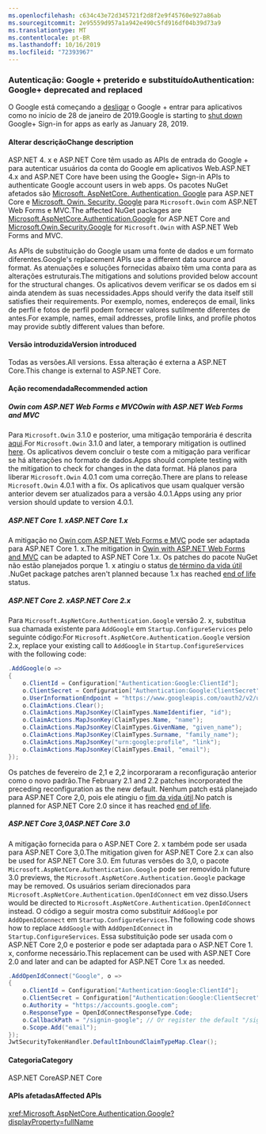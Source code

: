 ```yaml
---
ms.openlocfilehash: c634c43e72d345721f2d8f2e9f45760e927a86ab
ms.sourcegitcommit: 2e95559d957a1a942e490c5fd916df04b39d73a9
ms.translationtype: MT
ms.contentlocale: pt-BR
ms.lasthandoff: 10/16/2019
ms.locfileid: "72393967"
---
```

### <a name="authentication-google-deprecated-and-replaced"></a><span data-ttu-id="80049-101">Autenticação: Google + preterido e substituído</span><span class="sxs-lookup"><span data-stu-id="80049-101">Authentication: Google+ deprecated and replaced</span></span>

<span data-ttu-id="80049-102">O Google está começando a [desligar](https://developers.google.com/+/api-shutdown) o Google + entrar para aplicativos como no início de 28 de janeiro de 2019.</span><span class="sxs-lookup"><span data-stu-id="80049-102">Google is starting to [shut down](https://developers.google.com/+/api-shutdown) Google+ Sign-in for apps as early as January 28, 2019.</span></span>

#### <a name="change-description"></a><span data-ttu-id="80049-103">Alterar descrição</span><span class="sxs-lookup"><span data-stu-id="80049-103">Change description</span></span>

<span data-ttu-id="80049-104">ASP.NET 4. x e ASP.NET Core têm usado as APIs de entrada do Google + para autenticar usuários da conta do Google em aplicativos Web.</span><span class="sxs-lookup"><span data-stu-id="80049-104">ASP.NET 4.x and ASP.NET Core have been using the Google+ Sign-in APIs to authenticate Google account users in web apps.</span></span> <span data-ttu-id="80049-105">Os pacotes NuGet afetados são [Microsoft. AspNetCore. Authentication. Google](https://www.nuget.org/packages/Microsoft.AspNetCore.Authentication.Google/) para ASP.NET Core e [Microsoft. Owin. Security. Google](https://www.nuget.org/packages/Microsoft.Owin.Security.Google/) para `Microsoft.Owin` com ASP.NET Web Forms e MVC.</span><span class="sxs-lookup"><span data-stu-id="80049-105">The affected NuGet packages are [Microsoft.AspNetCore.Authentication.Google](https://www.nuget.org/packages/Microsoft.AspNetCore.Authentication.Google/) for ASP.NET Core and [Microsoft.Owin.Security.Google](https://www.nuget.org/packages/Microsoft.Owin.Security.Google/) for `Microsoft.Owin` with ASP.NET Web Forms and MVC.</span></span>

<span data-ttu-id="80049-106">As APIs de substituição do Google usam uma fonte de dados e um formato diferentes.</span><span class="sxs-lookup"><span data-stu-id="80049-106">Google's replacement APIs use a different data source and format.</span></span> <span data-ttu-id="80049-107">As atenuações e soluções fornecidas abaixo têm uma conta para as alterações estruturais.</span><span class="sxs-lookup"><span data-stu-id="80049-107">The mitigations and solutions provided below account for the structural changes.</span></span> <span data-ttu-id="80049-108">Os aplicativos devem verificar se os dados em si ainda atendem às suas necessidades.</span><span class="sxs-lookup"><span data-stu-id="80049-108">Apps should verify the data itself still satisfies their requirements.</span></span> <span data-ttu-id="80049-109">Por exemplo, nomes, endereços de email, links de perfil e fotos de perfil podem fornecer valores sutilmente diferentes de antes.</span><span class="sxs-lookup"><span data-stu-id="80049-109">For example, names, email addresses, profile links, and profile photos may provide subtly different values than before.</span></span>

#### <a name="version-introduced"></a><span data-ttu-id="80049-110">Versão introduzida</span><span class="sxs-lookup"><span data-stu-id="80049-110">Version introduced</span></span>

<span data-ttu-id="80049-111">Todas as versões.</span><span class="sxs-lookup"><span data-stu-id="80049-111">All versions.</span></span> <span data-ttu-id="80049-112">Essa alteração é externa a ASP.NET Core.</span><span class="sxs-lookup"><span data-stu-id="80049-112">This change is external to ASP.NET Core.</span></span>

#### <a name="recommended-action"></a><span data-ttu-id="80049-113">Ação recomendada</span><span class="sxs-lookup"><span data-stu-id="80049-113">Recommended action</span></span>

##### <a name="owin-with-aspnet-web-forms-and-mvc"></a><span data-ttu-id="80049-114">Owin com ASP.NET Web Forms e MVC</span><span class="sxs-lookup"><span data-stu-id="80049-114">Owin with ASP.NET Web Forms and MVC</span></span>

<span data-ttu-id="80049-115">Para `Microsoft.Owin` 3.1.0 e posterior, uma mitigação temporária é descrita [aqui](https://github.com/aspnet/AspNetKatana/issues/251#issuecomment-449587635).</span><span class="sxs-lookup"><span data-stu-id="80049-115">For `Microsoft.Owin` 3.1.0 and later, a temporary mitigation is outlined [here](https://github.com/aspnet/AspNetKatana/issues/251#issuecomment-449587635).</span></span> <span data-ttu-id="80049-116">Os aplicativos devem concluir o teste com a mitigação para verificar se há alterações no formato de dados.</span><span class="sxs-lookup"><span data-stu-id="80049-116">Apps should complete testing with the mitigation to check for changes in the data format.</span></span> <span data-ttu-id="80049-117">Há planos para liberar `Microsoft.Owin` 4.0.1 com uma correção.</span><span class="sxs-lookup"><span data-stu-id="80049-117">There are plans to release `Microsoft.Owin` 4.0.1 with a fix.</span></span> <span data-ttu-id="80049-118">Os aplicativos que usam qualquer versão anterior devem ser atualizados para a versão 4.0.1.</span><span class="sxs-lookup"><span data-stu-id="80049-118">Apps using any prior version should update to version 4.0.1.</span></span>

##### <a name="aspnet-core-1x"></a><span data-ttu-id="80049-119">ASP.NET Core 1. x</span><span class="sxs-lookup"><span data-stu-id="80049-119">ASP.NET Core 1.x</span></span>

<span data-ttu-id="80049-120">A mitigação no [Owin com ASP.NET Web Forms e MVC](#owin-with-aspnet-web-forms-and-mvc) pode ser adaptada para ASP.NET Core 1. x.</span><span class="sxs-lookup"><span data-stu-id="80049-120">The mitigation in [Owin with ASP.NET Web Forms and MVC](#owin-with-aspnet-web-forms-and-mvc) can be adapted to ASP.NET Core 1.x.</span></span> <span data-ttu-id="80049-121">Os patches do pacote NuGet não estão planejados porque 1. x atingiu o status [de término da vida útil](https://dotnet.microsoft.com/platform/support-policy) .</span><span class="sxs-lookup"><span data-stu-id="80049-121">NuGet package patches aren't planned because 1.x has reached [end of life](https://dotnet.microsoft.com/platform/support-policy) status.</span></span>

##### <a name="aspnet-core-2x"></a><span data-ttu-id="80049-122">ASP.NET Core 2. x</span><span class="sxs-lookup"><span data-stu-id="80049-122">ASP.NET Core 2.x</span></span>

<span data-ttu-id="80049-123">Para `Microsoft.AspNetCore.Authentication.Google` versão 2. x, substitua sua chamada existente para `AddGoogle` em `Startup.ConfigureServices` pelo seguinte código:</span><span class="sxs-lookup"><span data-stu-id="80049-123">For `Microsoft.AspNetCore.Authentication.Google` version 2.x, replace your existing call to `AddGoogle` in `Startup.ConfigureServices` with the following code:</span></span>

```csharp
.AddGoogle(o =>
{
    o.ClientId = Configuration["Authentication:Google:ClientId"];
    o.ClientSecret = Configuration["Authentication:Google:ClientSecret"];
    o.UserInformationEndpoint = "https://www.googleapis.com/oauth2/v2/userinfo";
    o.ClaimActions.Clear();
    o.ClaimActions.MapJsonKey(ClaimTypes.NameIdentifier, "id");
    o.ClaimActions.MapJsonKey(ClaimTypes.Name, "name");
    o.ClaimActions.MapJsonKey(ClaimTypes.GivenName, "given_name");
    o.ClaimActions.MapJsonKey(ClaimTypes.Surname, "family_name");
    o.ClaimActions.MapJsonKey("urn:google:profile", "link");
    o.ClaimActions.MapJsonKey(ClaimTypes.Email, "email");
});
```

<span data-ttu-id="80049-124">Os patches de fevereiro de 2,1 e 2,2 incorporaram a reconfiguração anterior como o novo padrão.</span><span class="sxs-lookup"><span data-stu-id="80049-124">The February 2.1 and 2.2 patches incorporated the preceding reconfiguration as the new default.</span></span> <span data-ttu-id="80049-125">Nenhum patch está planejado para ASP.NET Core 2,0, pois ele atingiu o [fim da vida útil](https://dotnet.microsoft.com/platform/support-policy).</span><span class="sxs-lookup"><span data-stu-id="80049-125">No patch is planned for ASP.NET Core 2.0 since it has reached [end of life](https://dotnet.microsoft.com/platform/support-policy).</span></span>

##### <a name="aspnet-core-30"></a><span data-ttu-id="80049-126">ASP.NET Core 3,0</span><span class="sxs-lookup"><span data-stu-id="80049-126">ASP.NET Core 3.0</span></span>

<span data-ttu-id="80049-127">A mitigação fornecida para o ASP.NET Core 2. x também pode ser usada para ASP.NET Core 3,0.</span><span class="sxs-lookup"><span data-stu-id="80049-127">The mitigation given for ASP.NET Core 2.x can also be used for ASP.NET Core 3.0.</span></span> <span data-ttu-id="80049-128">Em futuras versões do 3,0, o pacote `Microsoft.AspNetCore.Authentication.Google` pode ser removido.</span><span class="sxs-lookup"><span data-stu-id="80049-128">In future 3.0 previews, the `Microsoft.AspNetCore.Authentication.Google` package may be removed.</span></span> <span data-ttu-id="80049-129">Os usuários seriam direcionados para `Microsoft.AspNetCore.Authentication.OpenIdConnect` em vez disso.</span><span class="sxs-lookup"><span data-stu-id="80049-129">Users would be directed to `Microsoft.AspNetCore.Authentication.OpenIdConnect` instead.</span></span> <span data-ttu-id="80049-130">O código a seguir mostra como substituir `AddGoogle` por `AddOpenIdConnect` em `Startup.ConfigureServices`.</span><span class="sxs-lookup"><span data-stu-id="80049-130">The following code shows how to replace `AddGoogle` with `AddOpenIdConnect` in `Startup.ConfigureServices`.</span></span> <span data-ttu-id="80049-131">Essa substituição pode ser usada com o ASP.NET Core 2,0 e posterior e pode ser adaptada para o ASP.NET Core 1. x, conforme necessário.</span><span class="sxs-lookup"><span data-stu-id="80049-131">This replacement can be used with ASP.NET Core 2.0 and later and can be adapted for ASP.NET Core 1.x as needed.</span></span>

```csharp
.AddOpenIdConnect("Google", o =>
{
    o.ClientId = Configuration["Authentication:Google:ClientId"];
    o.ClientSecret = Configuration["Authentication:Google:ClientSecret"];
    o.Authority = "https://accounts.google.com";
    o.ResponseType = OpenIdConnectResponseType.Code;
    o.CallbackPath = "/signin-google"; // Or register the default "/sigin-oidc"
    o.Scope.Add("email");
});
JwtSecurityTokenHandler.DefaultInboundClaimTypeMap.Clear();
```

#### <a name="category"></a><span data-ttu-id="80049-132">Categoria</span><span class="sxs-lookup"><span data-stu-id="80049-132">Category</span></span>

<span data-ttu-id="80049-133">ASP.NET Core</span><span class="sxs-lookup"><span data-stu-id="80049-133">ASP.NET Core</span></span>

#### <a name="affected-apis"></a><span data-ttu-id="80049-134">APIs afetadas</span><span class="sxs-lookup"><span data-stu-id="80049-134">Affected APIs</span></span>

<xref:Microsoft.AspNetCore.Authentication.Google?displayProperty=fullName>

<!-- 

#### Affected APIs

`N:Microsoft.AspNetCore.Authentication.Google`

-->
